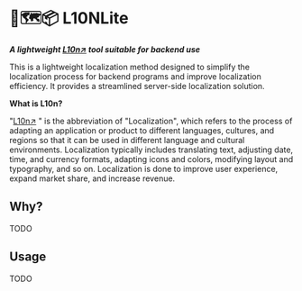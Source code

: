 # 🔗🗺📦 L10NLite 

**_A lightweight [L10n↗](https://en.wikipedia.org/wiki/Language_localisation) tool suitable for backend use_**

This is a lightweight localization method designed to simplify the localization process for backend programs and improve
localization efficiency. It provides a streamlined server-side localization solution.

**What is L10n?**

"[L10n↗](https://en.wikipedia.org/wiki/Language_localisation) " is the abbreviation of "Localization", which refers to the
process of adapting an application or product to different languages, cultures, and regions so that it can be used in
different language and cultural environments. Localization typically includes translating text, adjusting date, time,
and currency formats, adapting icons and colors, modifying layout and typography, and so on. Localization is done to
improve user experience, expand market share, and increase revenue.

## Why?
TODO

## Usage
TODO



